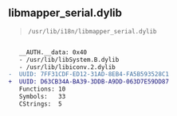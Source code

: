 ## libmapper_serial.dylib

> `/usr/lib/i18n/libmapper_serial.dylib`

```diff

   __AUTH.__data: 0x40
   - /usr/lib/libSystem.B.dylib
   - /usr/lib/libiconv.2.dylib
-  UUID: 7FF31CDF-ED12-31AD-8EB4-FA5B593528C1
+  UUID: D63CB34A-BA39-3DDB-A9DD-063D7E59DD87
   Functions: 10
   Symbols:   33
   CStrings:  5

```
